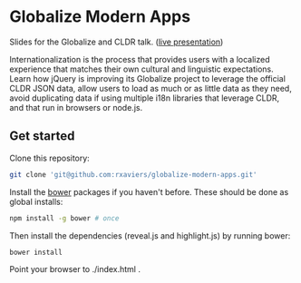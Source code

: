 # Globalize Modern Apps

Slides for the Globalize and CLDR talk. ([live presentation](http://rxaviers.github.io/globalize-modern-apps))

Internationalization is the process that provides users with a localized experience that matches their own cultural and linguistic expectations. Learn how jQuery is improving its Globalize project to leverage the official CLDR JSON data, allow users to load as much or as little data as they need, avoid duplicating data if using multiple i18n libraries that leverage CLDR, and that run in browsers or node.js.

## Get started

Clone this repository:


```bash
git clone 'git@github.com:rxaviers/globalize-modern-apps.git'
```

Install the [bower](http://bower.io/) packages if you haven't before. These should be done as global installs:

```bash
npm install -g bower # once
```

Then install the dependencies (reveal.js and highlight.js) by running bower:

```
bower install
```

Point your browser to ./index.html .
